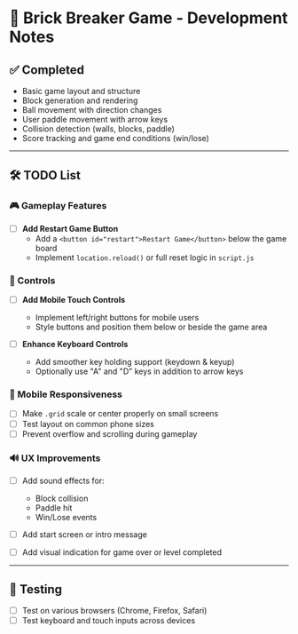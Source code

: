 # 🧱 Brick Breaker Game - Development Notes

## ✅ Completed

- Basic game layout and structure
- Block generation and rendering
- Ball movement with direction changes
- User paddle movement with arrow keys
- Collision detection (walls, blocks, paddle)
- Score tracking and game end conditions (win/lose)

---

## 🛠️ TODO List

### 🎮 Gameplay Features

- [ ] **Add Restart Game Button**
  - Add a `<button id="restart">Restart Game</button>` below the game board
  - Implement `location.reload()` or full reset logic in `script.js`

### 🧭 Controls

- [ ] **Add Mobile Touch Controls**

  - Implement left/right buttons for mobile users
  - Style buttons and position them below or beside the game area

- [ ] **Enhance Keyboard Controls**
  - Add smoother key holding support (keydown & keyup)
  - Optionally use "A" and "D" keys in addition to arrow keys

### 📱 Mobile Responsiveness

- [ ] Make `.grid` scale or center properly on small screens
- [ ] Test layout on common phone sizes
- [ ] Prevent overflow and scrolling during gameplay

### 🔊 UX Improvements

- [ ] Add sound effects for:

  - Block collision
  - Paddle hit
  - Win/Lose events

- [ ] Add start screen or intro message
- [ ] Add visual indication for game over or level completed

---

## 🧪 Testing

- [ ] Test on various browsers (Chrome, Firefox, Safari)
- [ ] Test keyboard and touch inputs across devices
